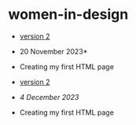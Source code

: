 # women-in-design
- [version 2](https://EthanH2002.github.io/women-in-design/index-one.html)
- 20 November 2023*
- Creating my first HTML page

- [version 2](https://EthanH2002.github.io/women-in-design/index-two.html)
- *4 December 2023*
- Creating my first HTML page
